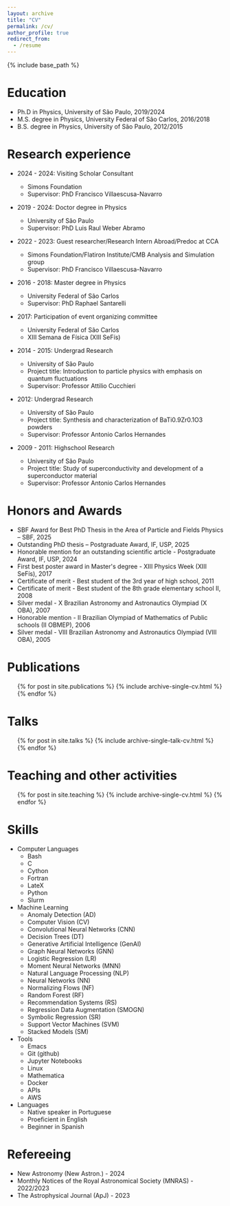 ```yaml
---
layout: archive
title: "CV"
permalink: /cv/
author_profile: true
redirect_from:
  - /resume
---
```


{% include base_path %}

Education
======

* Ph.D in Physics, University of São Paulo, 2019/2024
* M.S. degree in Physics, University Federal of São Carlos, 2016/2018
* B.S. degree in Physics, University of São Paulo, 2012/2015

Research experience
======

* 2024 - 2024: Visiting Scholar Consultant
  * Simons Foundation
  * Supervisor: PhD Francisco Villaescusa-Navarro

* 2019 - 2024: Doctor degree in Physics
  * University of São Paulo
  * Supervisor: PhD Luis Raul Weber Abramo

* 2022 - 2023: Guest researcher/Research Intern Abroad/Predoc at CCA
  * Simons Foundation/Flatiron Institute/CMB Analysis and Simulation group
  * Supervisor: PhD Francisco Villaescusa-Navarro

* 2016 - 2018: Master degree in Physics
  * University Federal of São Carlos
  * Supervisor: PhD Raphael Santarelli

* 2017: Participation of event organizing committee
  * University Federal of São Carlos
  * XIII Semana de Física (XIII SeFís)

* 2014 - 2015: Undergrad Research
  * University of São Paulo
  * Project title: Introduction to particle physics with emphasis on quantum fluctuations
  * Supervisor: Professor Attilio Cucchieri

* 2012: Undergrad Research
  * University of São Paulo
  * Project title: Synthesis and characterization of BaTi0.9Zr0.1O3 powders
  * Supervisor: Professor Antonio Carlos Hernandes

* 2009 - 2011: Highschool Research
  * University of São Paulo
  * Project title: Study of superconductivity and development of a superconductor material
  * Supervisor: Professor Antonio Carlos Hernandes

Honors and Awards
======
* SBF Award for Best PhD Thesis in the Area of Particle and Fields Physics – SBF, 2025
* Outstanding PhD thesis – Postgraduate Award, IF, USP, 2025 
* Honorable mention for an outstanding scientific article - Postgraduate Award, IF, USP, 2024
* First best poster award in Master's degree - XIII Physics Week (XIII SeFís), 2017
* Certificate of merit - Best student of the 3rd year of high school, 2011
* Certificate of merit - Best student of the 8th grade elementary school II, 2008
* Silver medal - X Brazilian Astronomy and Astronautics Olympiad (X OBA), 2007
* Honorable mention - II Brazilian Olympiad of Mathematics of Public schools (II OBMEP), 2006
* Silver medal - VIII Brazilian Astronomy and Astronautics Olympiad (VIII OBA), 2005

Publications
======
  <ul>{% for post in site.publications %}
    {% include archive-single-cv.html %}
  {% endfor %}</ul>

Talks
======
  <ul>{% for post in site.talks %}
    {% include archive-single-talk-cv.html %}
  {% endfor %}</ul>

Teaching and other activities 
======
  <ul>{% for post in site.teaching %}
    {% include archive-single-cv.html %}
  {% endfor %}</ul>
  
Skills
======
* Computer Languages
  * Bash
  * C
  * Cython
  * Fortran
  * LateX
  * Python
  * Slurm
* Machine Learning
  * Anomaly Detection (AD)
  * Computer Vision (CV)
  * Convolutional Neural Networks (CNN)
  * Decision Trees (DT)
  * Generative Artificial Intelligence (GenAI)
  * Graph Neural Networks (GNN)
  * Logistic Regression (LR)
  * Moment Neural Networks (MNN)
  * Natural Language Processing (NLP)
  * Neural Networks (NN)
  * Normalizing Flows (NF)
  * Random Forest (RF)
  * Recommendation Systems (RS)
  * Regression Data Augmentation (SMOGN)
  * Symbolic Regression (SR)
  * Support Vector Machines (SVM)
  * Stacked Models (SM)
* Tools
  * Emacs
  * Git (github)
  * Jupyter Notebooks
  * Linux
  * Mathematica
  * Docker
  * APIs
  * AWS
* Languages
  * Native speaker in Portuguese
  * Proeficient in English
  * Beginner in Spanish

Refereeing
======
* New Astronomy (New Astron.) - 2024
* Monthly Notices of the Royal Astronomical Society (MNRAS) - 2022/2023
* The Astrophysical Journal (ApJ) - 2023
